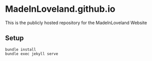 # MadeInLoveland.github.io
This is the publicly hosted repository for the MadeInLoveland Website


## Setup
```
bundle install
bundle exec jekyll serve
```
